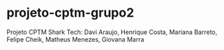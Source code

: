 # projeto-cptm-grupo2
Projeto CPTM Shark Tech: Davi Araujo, Henrique Costa, Mariana Barreto, Felipe Cheik, Matheus Menezes, Giovana Marra

